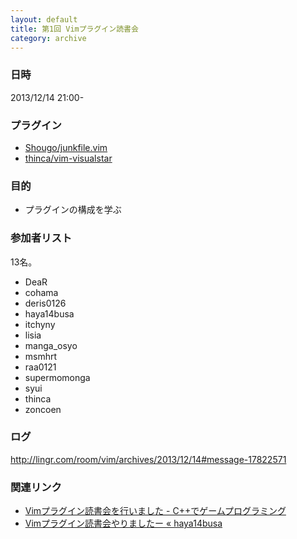 ```yaml
---
layout: default
title: 第1回 Vimプラグイン読書会
category: archive
---
```


### 日時
2013/12/14 21:00-

### プラグイン

- [Shougo/junkfile.vim](https://github.com/Shougo/junkfile.vim/tree/13384f507ea515af84d0f138a48c53378c7b30f3)
- [thinca/vim-visualstar](https://github.com/thinca/vim-visualstar/tree/04327d52ee3b9ad35d1f6ac8919a6365352b2262)

### 目的
- プラグインの構成を学ぶ

### 参加者リスト
13名。

- DeaR
- cohama
- deris0126
- haya14busa
- itchyny
- lisia
- manga\_osyo
- msmhrt
- raa0121
- supermomonga
- syui
- thinca
- zoncoen

### ログ
<http://lingr.com/room/vim/archives/2013/12/14#message-17822571>

### 関連リンク
- [Vimプラグイン読書会を行いました - C++でゲームプログラミング](http://d.hatena.ne.jp/osyo-manga/20131215/1387115301)
- [Vimプラグイン読書会やりましたー « haya14busa](http://haya14busa.com/reading-vim-plugin-01/)
